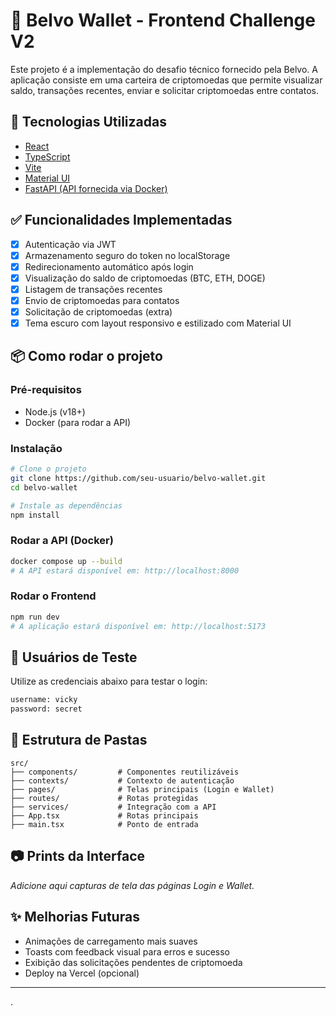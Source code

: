 
# 💼 Belvo Wallet - Frontend Challenge V2

Este projeto é a implementação do desafio técnico fornecido pela Belvo. A aplicação consiste em uma carteira de criptomoedas que permite visualizar saldo, transações recentes, enviar e solicitar criptomoedas entre contatos.

## 🚀 Tecnologias Utilizadas

- [React](https://reactjs.org/)
- [TypeScript](https://www.typescriptlang.org/)
- [Vite](https://vitejs.dev/)
- [Material UI](https://mui.com/)
- [FastAPI (API fornecida via Docker)](https://fastapi.tiangolo.com/)

## ✅ Funcionalidades Implementadas

- [x] Autenticação via JWT
- [x] Armazenamento seguro do token no localStorage
- [x] Redirecionamento automático após login
- [x] Visualização do saldo de criptomoedas (BTC, ETH, DOGE)
- [x] Listagem de transações recentes
- [x] Envio de criptomoedas para contatos
- [x] Solicitação de criptomoedas (extra)
- [x] Tema escuro com layout responsivo e estilizado com Material UI

## 📦 Como rodar o projeto

### Pré-requisitos

- Node.js (v18+)
- Docker (para rodar a API)

### Instalação

```bash
# Clone o projeto
git clone https://github.com/seu-usuario/belvo-wallet.git
cd belvo-wallet

# Instale as dependências
npm install
```

### Rodar a API (Docker)

```bash
docker compose up --build
# A API estará disponível em: http://localhost:8000
```

### Rodar o Frontend

```bash
npm run dev
# A aplicação estará disponível em: http://localhost:5173
```

## 🧪 Usuários de Teste

Utilize as credenciais abaixo para testar o login:

```txt
username: vicky
password: secret
```

## 📁 Estrutura de Pastas

```
src/
├── components/         # Componentes reutilizáveis
├── contexts/           # Contexto de autenticação
├── pages/              # Telas principais (Login e Wallet)
├── routes/             # Rotas protegidas
├── services/           # Integração com a API
├── App.tsx             # Rotas principais
├── main.tsx            # Ponto de entrada
```

## 📷 Prints da Interface

<em>Adicione aqui capturas de tela das páginas Login e Wallet.</em>

## ✨ Melhorias Futuras

- Animações de carregamento mais suaves
- Toasts com feedback visual para erros e sucesso
- Exibição das solicitações pendentes de criptomoeda
- Deploy na Vercel (opcional)

---
.
